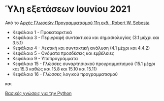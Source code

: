 # Ύλη εξετάσεων Ιουνίου 2021

Από το [Αρχές Γλωσσών Προγραμματισμού 11η εκδ., Robert W. Sebesta](https://www.mgiurdas.gr/biblia/arhes-glosson-programmatismoy-11i-ekdosi)

* Κεφάλαιο 1 - Προκαταρκτικά
* Κεφάλαιο 3 - Περιγραφή συντακτικού και σημασιολογίας (3.1 μέχρι και 3.5.1)
* Κεφάλαιο 4 - Λεκτική και συντακτική ανάλυση (4.1 μέχρι και 4.4.2)
* Κεφάλαιο 5 - Ονόματα προσδέσεις και εμβέλειες
* Κεφάλαιο 9 - Υποπρογράμματα
* Κεφάλαιο 15 - Γλώσσες συναρτησιακού προγραμματισμού (15.1 μέχρι και 15.3 καθώς και 15.8 και 15.10 και 15.11)
* Κεφάλαιο 16 - Γλώσσες λογικού προγραμματισμού

και

[Βασικές γνώσεις για την Python](./pl/python/index.md)

